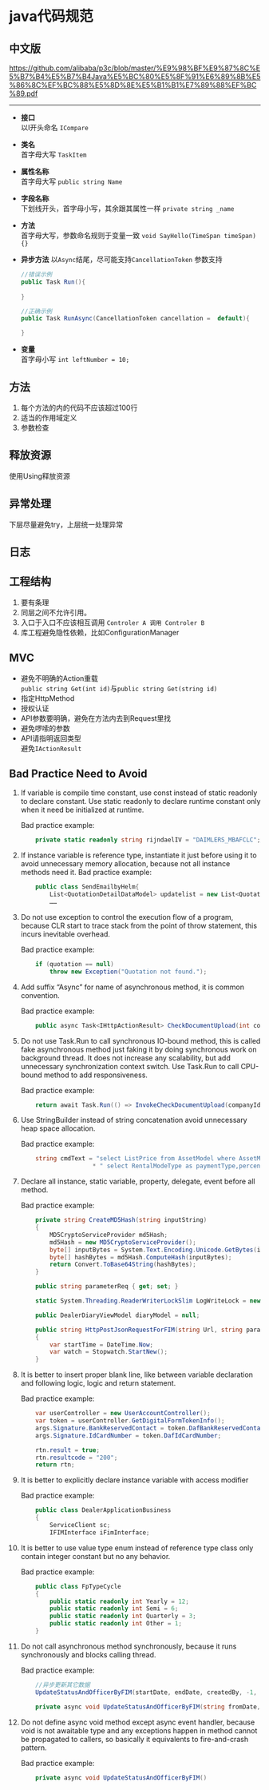 # java代码规范
## 中文版
https://github.com/alibaba/p3c/blob/master/%E9%98%BF%E9%87%8C%E5%B7%B4%E5%B7%B4Java%E5%BC%80%E5%8F%91%E6%89%8B%E5%86%8C%EF%BC%88%E5%8D%8E%E5%B1%B1%E7%89%88%EF%BC%89.pdf

---
* **接口**  
    以I开头命名 `ICompare`
* **类名**  
    首字母大写 `TaskItem`
* **属性名称**  
    首字母大写 `public string Name`
* **字段名称**  
    下划线开头，首字母小写，其余跟其属性一样 `private string _name`
* **方法**   
    首字母大写，参数命名规则于变量一致 `void SayHello(TimeSpan timeSpan){}`
* **异步方法**
    以`Async`结尾，尽可能支持`CancellationToken` 参数支持

    ``` C#
    //错误示例
    public Task Run(){
        
    }

    //正确示例
    public Task RunAsync(CancellationToken cancellation =  default){

    }
    ```
* **变量**  
    首字母小写 `int leftNumber = 10;`

## 方法
1. 每个方法的内的代码不应该超过100行
2. 适当的作用域定义
3. 参数检查

## 释放资源
使用Using释放资源

## 异常处理
下层尽量避免try，上层统一处理异常

## 日志

## 工程结构

1. 要有条理
2. 同层之间不允许引用。
3. 入口于入口不应该相互调用 `Controler A 调用 Controler B`
4. 库工程避免隐性依赖，比如ConfigurationManager

## MVC

* 避免不明确的Action重载  
    `public string Get(int id)`与`public string Get(string id)`
* 指定HttpMethod
* 授权认证
* API参数要明确，避免在方法内去到Request里找
* 避免啰嗦的参数
* API请指明返回类型  
    避免`IActionResult`

## Bad Practice Need to Avoid

1. If variable is compile time constant, use const instead of static readonly to declare constant. Use static readonly to declare runtime constant only when it need be initialized at runtime.

    Bad practice example:

    ```cs
        private static readonly string rijndaelIV = "DAIMLERS_MBAFCLC";//128
    ```

2. If instance variable is reference type, instantiate it just before using it to avoid unnecessary memory allocation, because not all instance methods need it.
    Bad practice example:

    ```cs
        public class SendEmailbyHelm{
            List<QuotationDetailDataModel> updatelist = new List<QuotationDetailDataModel>();
            ……
    ```

3. Do not use exception to control the execution flow of a program, because CLR start to trace stack from the point of throw statement, this incurs inevitable overhead.

    Bad practice example:

    ```cs
        if (quotation == null)
            throw new Exception("Quotation not found.");
    ```

4. Add suffix “Async” for name of asynchronous method, it is common convention.

    Bad practice example:

    ```cs
        public async Task<IHttpActionResult> CheckDocumentUpload(int companyId, int applicationId, int btype)
    ```

5. Do not use Task.Run to call synchronous IO-bound method, this is called fake asynchronous method just faking it by doing synchronous work on background thread. It does not increase any scalability, but add unnecessary synchronization context switch. Use Task.Run to call CPU-bound method to add responsiveness.

    Bad practice example:

    ```cs
        return await Task.Run(() => InvokeCheckDocumentUpload(companyId, applicationId, btype));
    ```

6. Use StringBuilder instead of string concatenation avoid unnecessary heap space allocation.

    Bad practice example:

    ```cs
        string cmdText = "select ListPrice from AssetModel where AssetModel.ID = @AssetModelID;"
                        * " select RentalModeType as paymentType,percentage from vFinancialProductDetailListCustomer "
    ```

7. Declare all instance, static variable, property, delegate, event before all method.

    Bad practice example:

    ```cs
        private string CreateMD5Hash(string inputString)
        {
            MD5CryptoServiceProvider md5Hash;
            md5Hash = new MD5CryptoServiceProvider();
            byte[] inputBytes = System.Text.Encoding.Unicode.GetBytes(inputString);
            byte[] hashBytes = md5Hash.ComputeHash(inputBytes);
            return Convert.ToBase64String(hashBytes);
        }

        public string parameterReq { get; set; }

        static System.Threading.ReaderWriterLockSlim LogWriteLock = new System.Threading.ReaderWriterLockSlim();

        public DealerDiaryViewModel diaryModel = null;

        public string HttpPostJsonRequestForFIM(string Url, string parameters,string guid = "", Guid threadID = new Guid())
        {
            var startTime = DateTime.Now;
            var watch = Stopwatch.StartNew();
        }
    ```

8. It is better to insert proper blank line, like between variable declaration and following logic, logic and return statement.

    Bad practice example:

    ```cs
        var userController = new UserAccountController();
        var token = userController.GetDigitalFormTokenInfo();
        args.Signature.BankReservedContact = token.DafBankReservedContact;
        args.Signature.IdCardNumber = token.DafIdCardNumber;

        rtn.result = true;
        rtn.resultcode = "200";
        return rtn;
    ```

9. It is better to explicitly declare instance variable with access modifier 

    Bad practice example:
    
    ```cs
        public class DealerApplicationBusiness
        {
            ServiceClient sc;
            IFIMInterface iFimInterface;
    ```

10.	It is better to use value type enum instead of reference type class only contain integer constant but no any behavior. 

    Bad practice example:

    ```cs
        public class FpTypeCycle
        {
            public static readonly int Yearly = 12;
            public static readonly int Semi = 6;
            public static readonly int Quarterly = 3;
            public static readonly int Other = 1;
        }
    ```

11.	Do not call asynchronous method synchronously, because it runs synchronously and blocks calling thread.

    Bad practice example:

    ```cs
        //异步更新其它数据
        UpdateStatusAndOfficerByFIM(startDate, endDate, createdBy, -1, resultSet, applicationApprovedList);

        private async void UpdateStatusAndOfficerByFIM(string fromDate, string toDate, string createdBy, int dealerId, FIMInterface.Proposal.ProposalControlPanelInfo[] fimResultSet, List<ApplComWorkQueueDataModel> applicationApprovedList)
    ```

12.	Do not define async void method except async event handler, because void is not awaitable type and any exceptions happen in method cannot be propagated to callers, so basically it equivalents to fire-and-crash pattern.

    Bad practice example:

    ```cs
        private async void UpdateStatusAndOfficerByFIM()
    ```